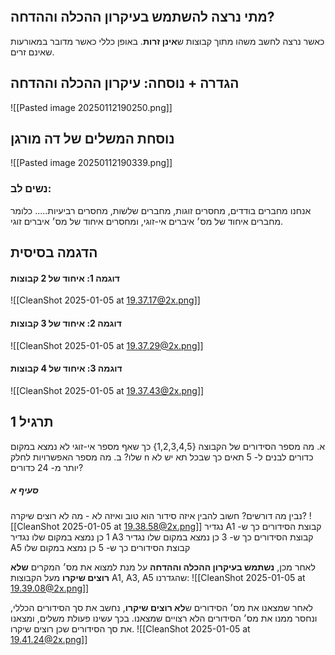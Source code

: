 ```table-of-contents
```
## מתי נרצה להשתמש בעיקרון ההכלה וההדחה?
כאשר נרצה לחשב משהו מתוך קבוצות ש**אינן זרות**.
באופן כללי כאשר מדובר במאורעות שאינם זרים.
## הגדרה + נוסחה: עיקרון ההכלה וההדחה
![[Pasted image 20250112190250.png]]
## נוסחת המשלים של דה מורגן
![[Pasted image 20250112190339.png]]
### נשים לב:
אנחנו מחברים בודדים, מחסרים זוגות, מחברים שלשות, מחסרים רביעיות.....
כלומר מחברים איחוד של מס׳ איברים אי-זוגי, ומחסרים איחוד של מס׳ איברים זוגי.
## הדגמה בסיסית
#### דוגמה 1: איחוד של 2 קבוצות
![[CleanShot 2025-01-05 at 19.37.17@2x.png]]
#### דוגמה 2: איחוד של 3 קבוצות
![[CleanShot 2025-01-05 at 19.37.29@2x.png]]
#### דוגמה 3: איחוד של 4 קבוצות
![[CleanShot 2025-01-05 at 19.37.43@2x.png]]
## תרגיל 1
א. מה מספר הסידורים של הקבוצה {1,2,3,4,5} כך שאף מספר אי-זוגי לא נמצא במקום שלו?
ב. מה מספר האפשרויות לחלק n כדורים לבנים ל- 5 תאים כך שבכל תא יש לא יותר מ- 24 כדורים?
##### סעיף א
נבין מה דורשים? חשוב להבין איזה סידור הוא טוב ואיזה לא - מה לא רוצים שיקרה?
![[CleanShot 2025-01-05 at 19.38.58@2x.png]]
נגדיר A1 קבוצת הסידורים כך ש- 1 כן נמצא במקום שלו
נגדיר A3 קבוצת הסידורים כך ש- 3 כן נמצא במקום שלו
נגדיר A5 קבוצת הסידורים כך ש- 5 כן נמצא במקום שלו

לאחר מכן, **נשתמש בעיקרון ההכלה וההדחה** על מנת למצוא את מס׳ המקרים **שלא רוצים שיקרו** מעל הקבוצות A1, A3, A5 שהגדרנו:
![[CleanShot 2025-01-05 at 19.39.08@2x.png]]

לאחר שמצאנו את מס׳ הסידורים ש**לא רוצים שיקרו**, נחשב את סך הסידורים הכללי, ונחסר ממנו את מס׳ הסידורים הלא רצויים שמצאנו.
בכך עשינו פעולת משלים, ומצאנו את סך הסידורים שכן רוצים שיקרו.
![[CleanShot 2025-01-05 at 19.41.24@2x.png]]

